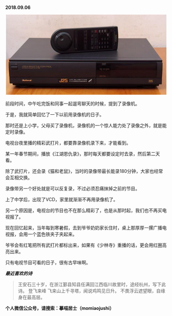
          
            
**2018.09.06**



![](img/51001-3df2f11e6e6f1dc2.jpeg)




前段时间，中午吃完饭和同事一起遛弯聊天的时候，提到了录像机。

于是，我就简单回忆了一下以前用录像机的日子。

那时还是上小学，父母买了录像机，录像机的一个惊人能力处了录像之外，就是能定时录像。

电视台夜里播的精彩武打片，都要靠录像机录下来，才能看到。

某一年春节期间，播放《江湖恩仇录》，那时每天都要设定时去录，然后第二天看。

除了武打片，还会录《猫和老鼠》，当时的录像带最长能录180分钟，大家也经常会互相交换。

录像带另一个好处就是可以反复录，不过必须忍痛抹掉之前的节目。

上了中学后，出现了VCD，家里就渐渐不再用录像机了。

另一个原因是，电视台的节目也不在那么精彩了，也是从那时起，我们也不再买电视报了。

现在回忆起来，当年每到寒暑假，去到爷爷奶奶家长住时，桌上那厚厚一摞广播电视报，会用一个蓝色铁夹子夹起来。

爷爷会有红笔把所有武打片都标出来，如果有《少林寺》重播的话，更会用红圈高亮出来。

只有电视节目可看的日子，很有古早味啊。


***最近喜欢的诗***
>王安石三十岁，在浙江鄞县知县任满回江西临川故里时，途经杭州，写下此诗。
登飞来峰
飞来山上千寻塔，闻说鸡鸣见日升。
不畏浮云遮望眼，自缘身在最高层。




**个人微信公众号，请搜索：摹喵居士（momiaojushi）**

          
        